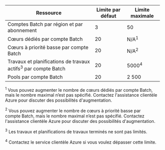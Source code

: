 | **Ressource** | **Limite par défaut** | **Limite maximale** |
| --- | --- | --- |
| Comptes Batch par région et par abonnement | 3 |50 |
| Cœurs dédiés par compte Batch | 20 | N/A<sup>1</sup> |
| Cœurs à priorité basse par compte Batch | 20 | N/A<sup>2</sup> |
| Travaux et planifications de travaux actifs<sup>3</sup> par compte Batch | 20 | 5000<sup>4</sup> |
| Pools par compte Batch | 20 | 2 500 |

<sup>1</sup> Vous pouvez augmenter le nombre de cœurs dédiés par compte Batch, mais le nombre maximal n’est pas spécifié. Contactez l'assistance clientèle Azure pour discuter des possibilités d'augmentation.

<sup>2</sup> Vous pouvez augmenter le nombre de cœurs à priorité basse par compte Batch, mais le nombre maximal n’est pas spécifié. Contactez l'assistance clientèle Azure pour discuter des possibilités d'augmentation.

<sup>3</sup> Les travaux et planifications de travaux terminés ne sont pas limités.

<sup>4</sup> Contactez le service clientèle Azure si vous voulez dépasser cette limite.

